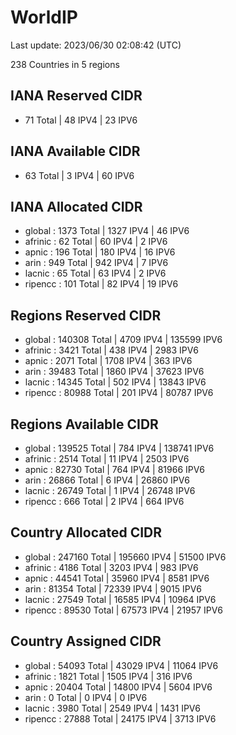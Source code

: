 # WorldIP

Last update: 2023/06/30 02:08:42 (UTC)

238 Countries in 5 regions

## IANA Reserved CIDR

- 71 Total | 48 IPV4 | 23 IPV6

## IANA Available CIDR

- 63 Total | 3 IPV4 | 60 IPV6

## IANA Allocated CIDR

- global : 1373 Total | 1327 IPV4 | 46 IPV6
- afrinic : 62 Total | 60 IPV4 | 2 IPV6
- apnic : 196 Total | 180 IPV4 | 16 IPV6
- arin : 949 Total | 942 IPV4 | 7 IPV6
- lacnic : 65 Total | 63 IPV4 | 2 IPV6
- ripencc : 101 Total | 82 IPV4 | 19 IPV6

## Regions Reserved CIDR

- global : 140308 Total | 4709 IPV4 | 135599 IPV6
- afrinic : 3421 Total | 438 IPV4 | 2983 IPV6
- apnic : 2071 Total | 1708 IPV4 | 363 IPV6
- arin : 39483 Total | 1860 IPV4 | 37623 IPV6
- lacnic : 14345 Total | 502 IPV4 | 13843 IPV6
- ripencc : 80988 Total | 201 IPV4 | 80787 IPV6

## Regions Available CIDR

- global : 139525 Total | 784 IPV4 | 138741 IPV6
- afrinic : 2514 Total | 11 IPV4 | 2503 IPV6
- apnic : 82730 Total | 764 IPV4 | 81966 IPV6
- arin : 26866 Total | 6 IPV4 | 26860 IPV6
- lacnic : 26749 Total | 1 IPV4 | 26748 IPV6
- ripencc : 666 Total | 2 IPV4 | 664 IPV6

## Country Allocated CIDR

- global : 247160 Total | 195660 IPV4 | 51500 IPV6
- afrinic : 4186 Total | 3203 IPV4 | 983 IPV6
- apnic : 44541 Total | 35960 IPV4 | 8581 IPV6
- arin : 81354 Total | 72339 IPV4 | 9015 IPV6
- lacnic : 27549 Total | 16585 IPV4 | 10964 IPV6
- ripencc : 89530 Total | 67573 IPV4 | 21957 IPV6

## Country Assigned CIDR

- global : 54093 Total | 43029 IPV4 | 11064 IPV6
- afrinic : 1821 Total | 1505 IPV4 | 316 IPV6
- apnic : 20404 Total | 14800 IPV4 | 5604 IPV6
- arin : 0 Total | 0 IPV4 | 0 IPV6
- lacnic : 3980 Total | 2549 IPV4 | 1431 IPV6
- ripencc : 27888 Total | 24175 IPV4 | 3713 IPV6

